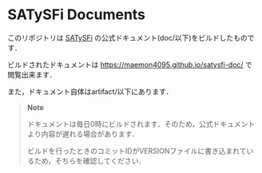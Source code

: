 # SATySFi Documents
このリポジトリは [SATySFi](https://github.com/gfngfn/SATySFi) の公式ドキュメント(doc/以下)をビルドしたものです．

ビルドされたドキュメントは https://maemon4095.github.io/satysfi-doc/ で閲覧出来ます．

また，ドキュメント自体はartifact/以下にあります．

> **Note**
> 
> ドキュメントは毎日0時にビルドされます．そのため，公式ドキュメントより内容が遅れる場合があります．
>
> ビルドを行ったときのコミットIDがVERSIONファイルに書き込まれているため，そちらを確認してください．